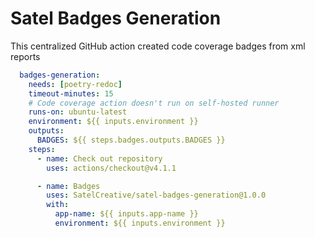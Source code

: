 # Satel Badges Generation

This centralized GitHub action created code coverage badges from xml reports

```yml 
  badges-generation:
    needs: [poetry-redoc]
    timeout-minutes: 15
    # Code coverage action doesn't run on self-hosted runner
    runs-on: ubuntu-latest
    environment: ${{ inputs.environment }}
    outputs:
      BADGES: ${{ steps.badges.outputs.BADGES }}
    steps:
      - name: Check out repository
        uses: actions/checkout@v4.1.1

      - name: Badges
        uses: SatelCreative/satel-badges-generation@1.0.0
        with:       
          app-name: ${{ inputs.app-name }}
          environment: ${{ inputs.environment }}  
```
